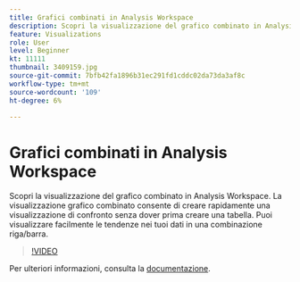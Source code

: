 ```yaml
---
title: Grafici combinati in Analysis Workspace
description: Scopri la visualizzazione del grafico combinato in Analysis Workspace. La visualizzazione grafico combinato consente di creare rapidamente una visualizzazione di confronto senza dover prima creare una tabella. Puoi visualizzare facilmente le tendenze nei tuoi dati in una combinazione riga/barra.
feature: Visualizations
role: User
level: Beginner
kt: 11111
thumbnail: 3409159.jpg
source-git-commit: 7bfb42fa1896b31ec291fd1cddc02da73da3af8c
workflow-type: tm+mt
source-wordcount: '109'
ht-degree: 6%

---
```



# Grafici combinati in Analysis Workspace

Scopri la visualizzazione del grafico combinato in Analysis Workspace. La visualizzazione grafico combinato consente di creare rapidamente una visualizzazione di confronto senza dover prima creare una tabella. Puoi visualizzare facilmente le tendenze nei tuoi dati in una combinazione riga/barra.

>[!VIDEO](https://video.tv.adobe.com/v/3409159/?quality=12&learn=on)

Per ulteriori informazioni, consulta la [documentazione](https://experienceleague.adobe.com/docs/analytics/analyze/analysis-workspace/visualizations/combo-charts.html).
